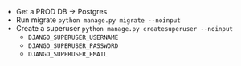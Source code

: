 - Get a PROD DB -> Postgres 
- Run migrate `python manage.py migrate --noinput`
- Create a superuser `python manage.py createsuperuser --noinput`
    - `DJANGO_SUPERUSER_USERNAME`
    - `DJANGO_SUPERUSER_PASSWORD`
    - `DJANGO_SUPERUSER_EMAIL`